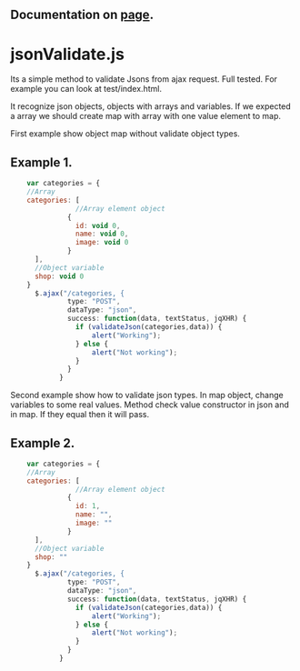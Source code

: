 Documentation on [page](http://onewebpro.github.io/jsonValidate.js ).
---
jsonValidate.js
===============

Its a simple method to validate Jsons from ajax request. Full tested. For example you can look at test/index.html.

It recognize json objects, objects with arrays and variables. If we expected a array we should create map with array
with one value element to map.

First example show object map without validate object types.

Example 1.
---
```js
	var categories = {
	//Array
	categories: [
				//Array element object
              {
                id: void 0,
                name: void 0,
                image: void 0
              }
      ],
      //Object variable
      shop: void 0
	}
      $.ajax("/categories, {
              type: "POST",
              dataType: "json",
              success: function(data, textStatus, jqXHR) {
                if (validateJson(categories,data)) {
                 	alert("Working");
                } else {
                  	alert("Not working");
                }
              }
            }
```

Second example show how to validate json types. In map object, change variables to some real values. Method check
value constructor in json and in map. If they equal then it will pass.

Example 2.
---
```js
	var categories = {
	//Array
	categories: [
				//Array element object
              {
                id: 1,
                name: "",
                image: ""
              }
      ],
      //Object variable
      shop: ""
	}
      $.ajax("/categories, {
              type: "POST",
              dataType: "json",
              success: function(data, textStatus, jqXHR) {
                if (validateJson(categories,data)) {
                 	alert("Working");
                } else {
                  	alert("Not working");
                }
              }
            }
```
